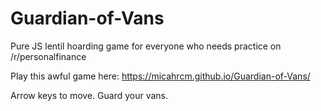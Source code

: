# Guardian-of-Vans
 Pure JS lentil hoarding game for everyone who needs practice on /r/personalfinance

Play this awful game here: https://micahrcm.github.io/Guardian-of-Vans/

Arrow keys to move. Guard your vans. 
